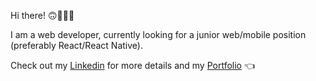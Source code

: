 Hi there! 🙃🦸🏻‍♀️

I am a web developer, currently looking for a junior web/mobile position (preferably React/React Native).

Check out my [Linkedin](https://www.linkedin.com/in/laurence-portron-7966b3138/) for more details and my [Portfolio](https://portfolio.laurenceportron.com/) 👈
